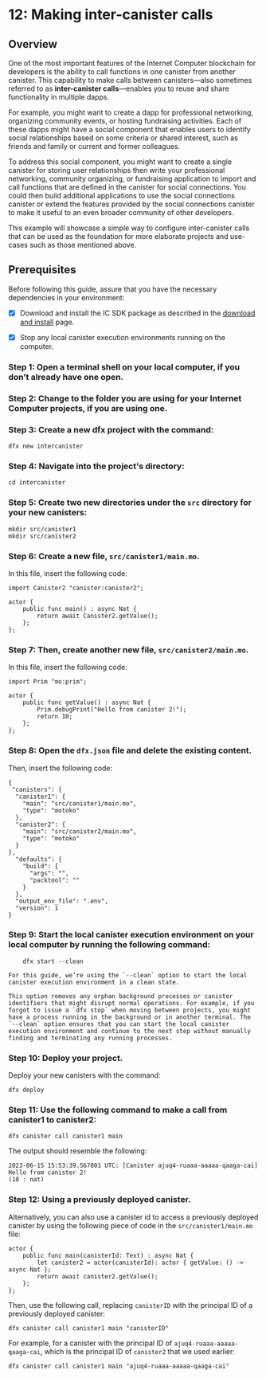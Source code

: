 # 12: Making inter-canister calls

## Overview
One of the most important features of the Internet Computer blockchain for developers is the ability to call functions in one canister from another canister. This capability to make calls between canisters—also sometimes referred to as **inter-canister calls**—enables you to reuse and share functionality in multiple dapps.

For example, you might want to create a dapp for professional networking, organizing community events, or hosting fundraising activities. Each of these dapps might have a social component that enables users to identify social relationships based on some criteria or shared interest, such as friends and family or current and former colleagues.

To address this social component, you might want to create a single canister for storing user relationships then write your professional networking, community organizing, or fundraising application to import and call functions that are defined in the canister for social connections. You could then build additional applications to use the social connections canister or extend the features provided by the social connections canister to make it useful to an even broader community of other developers.

This example will showcase a simple way to configure inter-canister calls that can be used as the foundation for more elaborate projects and use-cases such as those mentioned above. 


## Prerequisites

Before following this guide, assure that you have the necessary dependencies in your environment:

-   [x] Download and install the IC SDK package as described in the [download and install](/developer-docs/setup/install/index.mdx) page.

-   [x] Stop any local canister execution environments running on the computer.

### Step 1:  Open a terminal shell on your local computer, if you don’t already have one open.

### Step 2:  Change to the folder you are using for your Internet Computer projects, if you are using one.

### Step 3: Create a new dfx project with the command:

```
dfx new intercanister
```

### Step 4: Navigate into the project's directory:

```
cd intercanister
```

### Step 5: Create two new directories under the `src` directory for your new canisters:

```
mkdir src/canister1
mkdir src/canister2
```

### Step 6: Create a new file, `src/canister1/main.mo`.

In this file, insert the following code:

```
import Canister2 "canister:canister2";

actor {
    public func main() : async Nat {
        return await Canister2.getValue();
    };
};
```

### Step 7: Then, create another new file, `src/canister2/main.mo`.

In this file, insert the following code:

```
import Prim "mo:prim";

actor {
    public func getValue() : async Nat {
        Prim.debugPrint("Hello from canister 2!");
        return 10;
    };
};
```

### Step 8: Open the `dfx.json` file and delete the existing content.

Then, insert the following code:

```
{
 "canisters": {
  "canister1": {
    "main": "src/canister1/main.mo",
    "type": "motoko"
  },
  "canister2": {
    "main": "src/canister2/main.mo",
    "type": "motoko"
  }
},
  "defaults": {
    "build": {
      "args": "",
      "packtool": ""
    }
  },
  "output_env_file": ".env",
  "version": 1
}
```

### Step 9:  Start the local canister execution environment on your local computer by running the following command:

        dfx start --clean

    For this guide, we’re using the `--clean` option to start the local canister execution environment in a clean state.

    This option removes any orphan background processes or canister identifiers that might disrupt normal operations. For example, if you forgot to issue a `dfx stop` when moving between projects, you might have a process running in the background or in another terminal. The `--clean` option ensures that you can start the local canister execution environment and continue to the next step without manually finding and terminating any running processes.

### Step 10: Deploy your project. 

Deploy your new canisters with the command:

```
dfx deploy
```

### Step 11: Use the following command to make a call from canister1 to canister2:

```
dfx canister call canister1 main 
```

The output should resemble the following:

```
2023-06-15 15:53:39.567801 UTC: [Canister ajuq4-ruaaa-aaaaa-qaaga-cai] Hello from canister 2!
(10 : nat)
```

### Step 12: Using a previously deployed canister.

Alternatively, you can also use a canister id to access a previously deployed canister by using the following piece of code in the `src/canister1/main.mo` file:

```
actor {
    public func main(canisterId: Text) : async Nat {
        let canister2 = actor(canisterId): actor { getValue: () -> async Nat };
        return await canister2.getValue();
    };
};
```

Then, use the following call, replacing `canisterID` with the principal ID of a previously deployed canister:

```
dfx canister call canister1 main "canisterID"
```

For example, for a canister with the principal ID of `ajuq4-ruaaa-aaaaa-qaaga-cai`, which is the principal ID of `canister2` that we used earlier:

```
dfx canister call canister1 main "ajuq4-ruaaa-aaaaa-qaaga-cai"
```
